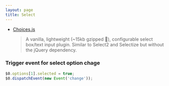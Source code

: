 ```yaml
---
layout: page
title: Select
---
```


- [Choices.js](https://github.com/jshjohnson/Choices)
  > A vanilla, lightweight (~15kb gzipped 🎉), configurable select box/text input plugin. Similar to Select2 and Selectize but without the jQuery dependency.

### Trigger event for select option chage

```js
$0.options[1].selected = true;
$0.dispatchEvent(new Event('change'));
```
